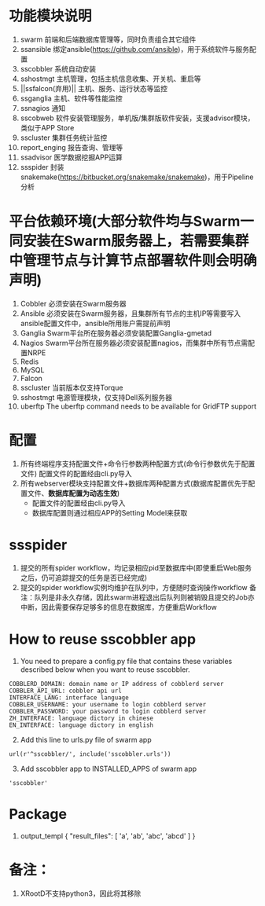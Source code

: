 # 功能模块说明
1. swarm
    前端和后端数据库管理等，同时负责组合其它组件
2. ssansible
    绑定ansible(https://github.com/ansible)，用于系统软件与服务配置
3. sscobbler
    系统自动安装
4. sshostmgt
    主机管理，包括主机信息收集、开关机、重启等
5. ||ssfalcon(弃用)||
    主机、服务、运行状态等监控
6. ssganglia
    主机、软件等性能监控
6. ssnagios
    通知
7. sscobweb
    软件安装管理服务，单机版/集群版软件安装，支援advisor模块，类似于APP Store
8. sscluster
    集群任务统计监控
9. report_enging
    报告查询、管理等
10. ssadvisor
    医学数据挖掘APP运算
11. ssspider
    封装snakemake(https://bitbucket.org/snakemake/snakemake)，用于Pipeline分析

# 平台依赖环境(大部分软件均与Swarm一同安装在Swarm服务器上，若需要集群中管理节点与计算节点部署软件则会明确声明)
1. Cobbler
    必须安装在Swarm服务器
2. Ansible
    必须安装在Swarm服务器，且集群所有节点的主机IP等需要写入ansible配置文件中，ansible所用账户需提前声明
3. Ganglia
    Swarm平台所在服务器必须安装配置Ganglia-gmetad
4. Nagios
    Swarm平台所在服务器必须安装配置nagios，而集群中所有节点需配置NRPE
5. Redis
6. MySQL
7. Falcon
8. sscluster
    当前版本仅支持Torque
9. sshostmgt
    电源管理模块，仅支持Dell系列服务器
10. uberftp
    The uberftp command needs to be available for GridFTP support

# 配置
1. 所有终端程序支持配置文件+命令行参数两种配置方式(命令行参数优先于配置文件)
    配置文件的配置经由cli.py<from configuration import conf as settings>导入
2. 所有webserver模块支持配置文件+数据库两种配置方式(数据库配置优先于配置文件、**数据库配置为动态生效**)
    - 配置文件的配置经由cli.py<from configuration import conf as settings>导入
    - 数据库配置则通过相应APP的Setting Model来获取

# ssspider
1. 提交的所有spider workflow，均记录相应pid至数据库中(即使重启Web服务之后，仍可追踪提交的任务是否已经完成)
2. 提交的spider workflow实例均维护在队列中，方便随时查询操作workflow
备注：队列是非永久存储，因此swarm进程退出后队列则被销毁且提交的Job亦中断，因此需要保存足够多的信息在数据库，方便重启Workflow

# How to reuse sscobbler app
1. You need to prepare a config.py file that contains these variables described below when you want to reuse sscobbler.
```
COBBLERD_DOMAIN: domain name or IP address of cobblerd server
COBBLER_API_URL: cobbler api url
INTERFACE_LANG: interface language
COBBLER_USERNAME: your username to login cobblerd server
COBBLER_PASSWORD: your password to login cobblerd server
ZH_INTERFACE: language dictory in chinese
EN_INTERFACE: language dictory in english
```

2. Add this line to urls.py file of swarm app
```
url(r'^sscobbler/', include('sscobbler.urls'))
```

3. Add sscobbler app to INSTALLED_APPS of swarm app
```
'sscobbler'
```

# Package
1. output_templ
{
    "result_files": [
        'a',
        'ab',
        'abc',
        'abcd'
    ]
}

# 备注：
1. XRootD不支持python3，因此将其移除
